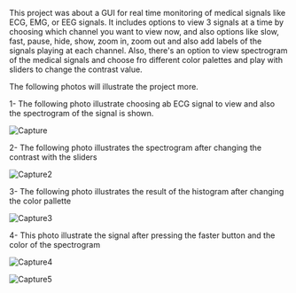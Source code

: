 This project was about a GUI for real time monitoring of medical signals like ECG, EMG, or EEG signals.
It includes options to view 3 signals at a time by choosing which channel you want to view now, and also options like slow, fast, pause, hide, show, zoom in, zoom out and also add labels of the 
signals playing at each channel.
Also, there's an option to view spectrogram of the medical signals and choose fro different color palettes and play with sliders to change the contrast value.

The following photos will illustrate the project more.


1- The following photo illustrate choosing ab ECG signal to view and also the spectrogram of the signal is shown.

![Capture](https://github.com/hagerashraf/real-time-monitoring/assets/61332559/97c9bacd-12ce-42c9-acef-44bae18612c9)

2- The following photo illustrates the spectrogram after changing the contrast with the sliders

![Capture2](https://github.com/hagerashraf/real-time-monitoring/assets/61332559/26b4ee39-31ad-42ca-93b8-52056c67a7a0)

3- The following photo illustrates the result of the histogram after changing the color pallette

![Capture3](https://github.com/hagerashraf/real-time-monitoring/assets/61332559/c487870f-2bbd-4b95-87c1-52a3a2dd7e39)

4- This photo illustrate the signal after pressing the faster button and the color of the spectrogram

![Capture4](https://github.com/hagerashraf/real-time-monitoring/assets/61332559/20ec0580-0230-4685-a7f8-e2ff8dce2f1a)

![Capture5](https://github.com/hagerashraf/real-time-monitoring/assets/61332559/fe7ac008-865c-4ff0-88b2-fee6ef2a6e86)
